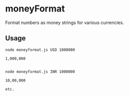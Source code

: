 # moneyFormat
Format numbers as money strings for various currencies. 

Usage
-----

    node moneyformat.js USD 1000000

    1,000,000

    
    node moneyformat.js INR 1000000

    10,00,000

    etc.
